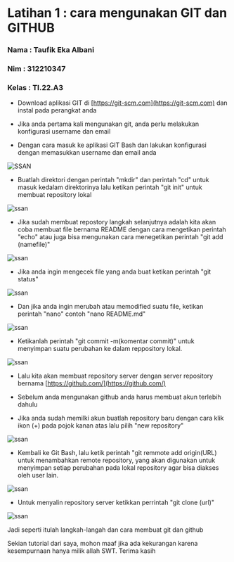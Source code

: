 # Latihan 1 : cara mengunakan GIT dan GITHUB

### Nama : Taufik Eka Albani

### Nim : 312210347

### Kelas : TI.22.A3

- Download aplikasi GIT di [https://git-scm.com](https://git-scm.com) dan instal pada perangkat anda

- Jika anda pertama kali mengunakan git, anda perlu melakukan konfigurasi username dan email

- Dengan cara masuk ke aplikasi GIT Bash dan lakukan konfigurasi dengan memasukkan username dan email anda

![SSAN](a.png)

- Buatlah direktori dengan perintah "mkdir" dan perintah "cd" untuk masuk kedalam direktorinya lalu ketikan perintah "git init" untuk membuat repository lokal

![ssan](b.png)

- Jika sudah membuat repostory langkah selanjutnya adalah kita akan coba membuat file bernama README dengan cara mengetikan perintah "echo" atau juga bisa mengunakan cara menegetikan perintah "git add (namefile)"

![ssan](c.png)

- Jika anda ingin mengecek file yang anda buat ketikan perintah "git status"

![ssan](d.png)

- Dan jika anda ingin merubah atau memodified suatu file, ketikan perintah "nano" contoh "nano README.md"

![ssan](e.png)

- Ketikanlah perintah "git commit -m(komentar commit)" untuk menyimpan suatu perubahan ke dalam reppository lokal.

![ssan](f.png)

- Lalu kita akan membuat repository server dengan server repository bernama [https://github.com/](https://github.com/)

- Sebelum anda mengunakan github anda harus membuat akun terlebih dahulu

- Jika anda sudah memilki akun buatlah repository baru dengan cara klik ikon (+) pada pojok kanan atas lalu pilih "new repository"

![ssan](g.jpg)

- Kembali ke Git Bash, lalu ketik perintah "git remmote add origin(URL) untuk menambahkan remote repository, yang akan digunakan untuk menyimpan setiap perubahan pada lokal repository agar bisa diakses oleh user lain.

![ssan](h.png)

- Untuk menyalin repository server ketikkan perrintah "git clone (url)"

![ssan](i.png)

Jadi seperti itulah langkah-langah dan cara membuat git dan github

Sekian tutorial dari saya, mohon maaf jika ada kekurangan karena kesempurnaan hanya milik allah SWT. Terima kasih

